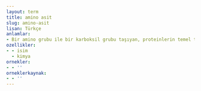 ```yaml
---
layout: term
title: amino asit
slug: amino-asit
lisan: Türkçe
anlamlar:
- Bir amino grubu ile bir karboksil grubu taşıyan, proteinlerin temel taşı olan organik bileşik
ozellikler:
- - isim
  - kimya
ornekler:
- - ''
orneklerkaynak:
- - ''
---
```

